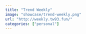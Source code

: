 ```yaml
---
title: "Trend Weekly"
image: "showcase/trend-weekly.png"
url: "http://weekly.tw93.fun/"
categories: ["personal"]
---
```

